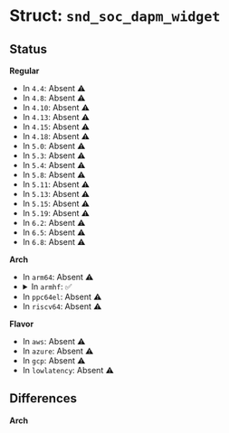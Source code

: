 # Struct: <code>snd_soc_dapm_widget</code>

## Status
<b>Regular</b>
<ul>
<li>
In <code>4.4</code>: Absent ⚠️
</li>
<li>
In <code>4.8</code>: Absent ⚠️
</li>
<li>
In <code>4.10</code>: Absent ⚠️
</li>
<li>
In <code>4.13</code>: Absent ⚠️
</li>
<li>
In <code>4.15</code>: Absent ⚠️
</li>
<li>
In <code>4.18</code>: Absent ⚠️
</li>
<li>
In <code>5.0</code>: Absent ⚠️
</li>
<li>
In <code>5.3</code>: Absent ⚠️
</li>
<li>
In <code>5.4</code>: Absent ⚠️
</li>
<li>
In <code>5.8</code>: Absent ⚠️
</li>
<li>
In <code>5.11</code>: Absent ⚠️
</li>
<li>
In <code>5.13</code>: Absent ⚠️
</li>
<li>
In <code>5.15</code>: Absent ⚠️
</li>
<li>
In <code>5.19</code>: Absent ⚠️
</li>
<li>
In <code>6.2</code>: Absent ⚠️
</li>
<li>
In <code>6.5</code>: Absent ⚠️
</li>
<li>
In <code>6.8</code>: Absent ⚠️
</li>
</ul>
<b>Arch</b>
<ul>
<li>
In <code>arm64</code>: Absent ⚠️
</li>
<li>
<details>
<summary>In <code>armhf</code>: ✅</summary>

```c
struct snd_soc_dapm_widget {
    enum snd_soc_dapm_type id;
    const char *name;
    const char *sname;
    struct list_head list;
    struct snd_soc_dapm_context *dapm;
    void *priv;
    struct regulator *regulator;
    struct pinctrl *pinctrl;
    int reg;
    unsigned char shift;
    unsigned int mask;
    unsigned int on_val;
    unsigned int off_val;
    unsigned char power;
    unsigned char active;
    unsigned char connected;
    unsigned char new;
    unsigned char force;
    unsigned char ignore_suspend;
    unsigned char new_power;
    unsigned char power_checked;
    unsigned char is_supply;
    unsigned char is_ep;
    int subseq;
    int (*power_check)(struct snd_soc_dapm_widget *);
    short unsigned int event_flags;
    int (*event)(struct snd_soc_dapm_widget *, struct snd_kcontrol *, int);
    int num_kcontrols;
    const struct snd_kcontrol_new *kcontrol_news;
    struct snd_kcontrol **kcontrols;
    struct snd_soc_dobj dobj;
    struct list_head edges[2];
    struct list_head work_list;
    struct list_head power_list;
    struct list_head dirty;
    int endpoints[2];
    struct clk *clk;
    int channel;
};
```
</details>
</li>
<li>
In <code>ppc64el</code>: Absent ⚠️
</li>
<li>
In <code>riscv64</code>: Absent ⚠️
</li>
</ul>
<b>Flavor</b>
<ul>
<li>
In <code>aws</code>: Absent ⚠️
</li>
<li>
In <code>azure</code>: Absent ⚠️
</li>
<li>
In <code>gcp</code>: Absent ⚠️
</li>
<li>
In <code>lowlatency</code>: Absent ⚠️
</li>
</ul>

## Differences
<b>Arch</b>
<ul>
</ul>
